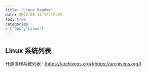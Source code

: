 ```yaml
---
title: "Linux Readme"
date: 2022-08-14 12:12:07
toc: true
categories:
- ["Ops","Linux"]
---
```


## Linux 系统列表
开源操作系统列表 : [https://archiveos.org/](https://archiveos.org/)

